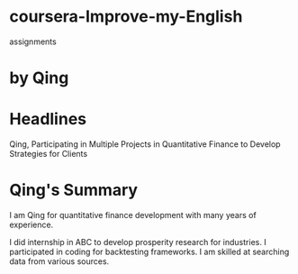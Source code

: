 # coursera-Improve-my-English
assignments 
# by Qing

# Headlines
Qing, Participating in Multiple Projects in Quantitative Finance to Develop Strategies for Clients

# Qing's Summary
I am Qing for quantitative finance development with many years of experience.

I did internship in ABC to develop prosperity research for industries.
I participated in coding for backtesting frameworks. 
I am skilled at searching data from various sources. 
